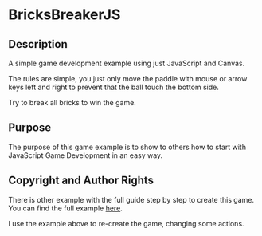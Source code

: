 # BricksBreakerJS

## Description

A simple game development example using just JavaScript and Canvas.

The rules are simple, you just only move the paddle with mouse or arrow keys left and right to prevent that the ball touch the bottom side.

Try to break all bricks to win the game.

## Purpose

The purpose of this game example is to show to others how to start with JavaScript Game Development in an easy way.

## Copyright and Author Rights

There is other example with the full guide step by step to create this game. You can find the full example [here](https://developer.mozilla.org/en-US/docs/Games/Tutorials/2D_Breakout_game_pure_JavaScript).

I use the example above to re-create the game, changing some actions.